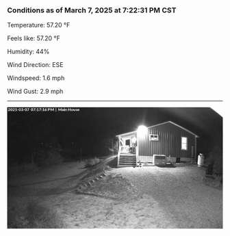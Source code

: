 ### Conditions as of March 7, 2025 at 7:22:31 PM CST 

Temperature: 57.20 &deg;F

Feels like: 57.20 &deg;F

Humidity: 44%

Wind Direction: ESE

Windspeed: 1.6 mph

Wind Gust: 2.9 mph

---

<img src="./images/latest.jpeg"/>

